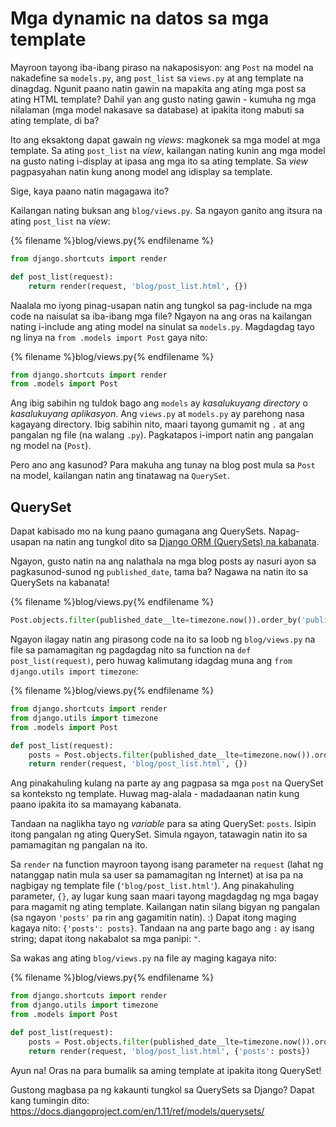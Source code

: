 # Mga dynamic na datos sa mga template

Mayroon tayong iba-ibang piraso na nakaposisyon: ang `Post` na model na nakadefine sa `models.py`, ang `post_list` sa `views.py` at ang template na dinagdag. Ngunit paano natin gawin na mapakita ang ating mga post sa ating HTML template? Dahil yan ang gusto nating gawin - kumuha ng mga nilalaman (mga model nakasave sa database) at ipakita itong mabuti sa ating template, di ba?

Ito ang eksaktong dapat gawain ng *views*: magkonek sa mga model at mga template. Sa ating `post_list` na *view*, kailangan nating kunin ang mga model na gusto nating i-display at ipasa ang mga ito sa ating template. Sa *view* pagpasyahan natin kung anong model ang idisplay sa template.

Sige, kaya paano natin magagawa ito?

Kailangan nating buksan ang `blog/views.py`. Sa ngayon ganito ang itsura na ating `post_list` na *view*:

{% filename %}blog/views.py{% endfilename %}

```python
from django.shortcuts import render

def post_list(request):
    return render(request, 'blog/post_list.html', {})
```

Naalala mo iyong pinag-usapan natin ang tungkol sa pag-include na mga code na naisulat sa iba-ibang mga file? Ngayon na ang oras na kailangan nating i-include ang ating model na sinulat sa `models.py`. Magdagdag tayo ng linya na `from .models import Post` gaya nito:

{% filename %}blog/views.py{% endfilename %}

```python
from django.shortcuts import render
from .models import Post
```

Ang ibig sabihin ng tuldok bago ang `models` ay *kasalukuyang directory* o *kasalukuyang aplikasyon*. Ang `views.py` at `models.py` ay parehong nasa kagayang directory. Ibig sabihin nito, maari tayong gumamit ng `.` at ang pangalan ng file (na walang `.py`). Pagkatapos i-import natin ang pangalan ng model na (`Post`).

Pero ano ang kasunod? Para makuha ang tunay na blog post mula sa `Post` na model, kailangan natin ang tinatawag na `QuerySet`.

## QuerySet

Dapat kabisado mo na kung paano gumagana ang QuerySets. Napag-usapan na natin ang tungkol dito sa [Django ORM (QuerySets) na kabanata](../django_orm/README.md).

Ngayon, gusto natin na ang nalathala na mga blog posts ay nasuri ayon sa pagkasunod-sunod ng `published_date`, tama ba? Nagawa na natin ito sa QuerySets na kabanata!

{% filename %}blog/views.py{% endfilename %}

```python
Post.objects.filter(published_date__lte=timezone.now()).order_by('published_date')
```

Ngayon ilagay natin ang pirasong code na ito sa loob ng `blog/views.py` na file sa pamamagitan ng pagdagdag nito sa function na `def post_list(request)`, pero huwag kalimutang idagdag muna ang `from django.utils import timezone`:

{% filename %}blog/views.py{% endfilename %}

```python
from django.shortcuts import render
from django.utils import timezone
from .models import Post

def post_list(request):
    posts = Post.objects.filter(published_date__lte=timezone.now()).order_by('published_date')
    return render(request, 'blog/post_list.html', {})
```

Ang pinakahuling kulang na parte ay ang pagpasa sa mga `post` na QuerySet sa konteksto ng template. Huwag mag-alala - madadaanan natin kung paano ipakita ito sa mamayang kabanata.

Tandaan na naglikha tayo ng *variable* para sa ating QuerySet: `posts`. Isipin itong pangalan ng ating QuerySet. Simula ngayon, tatawagin natin ito sa pamamagitan ng pangalan na ito.

Sa `render` na function mayroon tayong isang parameter na `request` (lahat ng natanggap natin mula sa user sa pamamagitan ng Internet) at isa pa na nagbigay ng template file (`'blog/post_list.html'`). Ang pinakahuling parameter, `{}`, ay lugar kung saan maari tayong magdagdag ng mga bagay para magamit ng ating template. Kailangan natin silang bigyan ng pangalan (sa ngayon `'posts'` pa rin ang gagamitin natin). :) Dapat itong maging kagaya nito: `{'posts': posts}`. Tandaan na ang parte bago ang `:` ay isang string; dapat itong nakabalot sa mga panipi: `"`.

Sa wakas ang ating `blog/views.py` na file ay maging kagaya nito:

{% filename %}blog/views.py{% endfilename %}

```python
from django.shortcuts import render
from django.utils import timezone
from .models import Post

def post_list(request):
    posts = Post.objects.filter(published_date__lte=timezone.now()).order_by('published_date')
    return render(request, 'blog/post_list.html', {'posts': posts})
```

Ayun na! Oras na para bumalik sa aming template at ipakita itong QuerySet!

Gustong magbasa pa ng kakaunti tungkol sa QuerySets sa Django? Dapat kang tumingin dito: https://docs.djangoproject.com/en/1.11/ref/models/querysets/